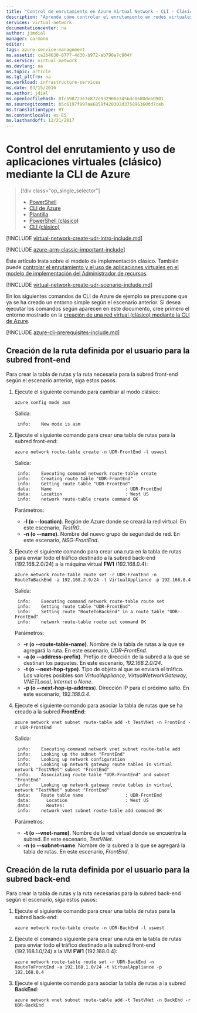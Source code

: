 ```yaml
---
title: "Control de enrutamiento en Azure Virtual Network - CLI - Clásico | Microsoft Docs"
description: "Aprenda cómo controlar el enrutamiento en redes virtuales mediante la CLI de Azure en el modelo de implementación clásico"
services: virtual-network
documentationcenter: na
author: jimdial
manager: carmonm
editor: 
tags: azure-service-management
ms.assetid: ca2b4638-8777-4d30-b972-eb790a7c804f
ms.service: virtual-network
ms.devlang: na
ms.topic: article
ms.tgt_pltfrm: na
ms.workload: infrastructure-services
ms.date: 03/15/2016
ms.author: jdial
ms.openlocfilehash: 8fcb98723e7e872c932908e3456dc8680deb0901
ms.sourcegitcommit: b5c6197f997aa6858f420302d375896360dd7ceb
ms.translationtype: HT
ms.contentlocale: es-ES
ms.lasthandoff: 12/21/2017
---
```

# <a name="control-routing-and-use-virtual-appliances-classic-using-the-azure-cli"></a>Control del enrutamiento y uso de aplicaciones virtuales (clásico) mediante la CLI de Azure

> [!div class="op_single_selector"]
> * [PowerShell](virtual-network-create-udr-arm-ps.md)
> * [CLI de Azure](virtual-network-create-udr-arm-cli.md)
> * [Plantilla](virtual-network-create-udr-arm-template.md)
> * [PowerShell (clásico)](virtual-network-create-udr-classic-ps.md)
> * [CLI (clásico)](virtual-network-create-udr-classic-cli.md)

[!INCLUDE [virtual-network-create-udr-intro-include.md](../../includes/virtual-network-create-udr-intro-include.md)]

[!INCLUDE [azure-arm-classic-important-include](../../includes/azure-arm-classic-important-include.md)]

Este artículo trata sobre el modelo de implementación clásico. También puede [controlar el enrutamiento y el uso de aplicaciones virtuales en el modelo de implementación del Administrador de recursos](virtual-network-create-udr-arm-cli.md).

[!INCLUDE [virtual-network-create-udr-scenario-include.md](../../includes/virtual-network-create-udr-scenario-include.md)]

En los siguientes comandos de CLI de Azure de ejemplo se presupone que ya se ha creado un entorno simple según el escenario anterior. Si desea ejecutar los comandos según aparecen en este documento, cree primero el entorno mostrado en la [creación de una red virtual (clásico) mediante la CLI de Azure](virtual-networks-create-vnet-classic-cli.md).

[!INCLUDE [azure-cli-prerequisites-include.md](../../includes/azure-cli-prerequisites-include.md)]

## <a name="create-the-udr-for-the-front-end-subnet"></a>Creación de la ruta definida por el usuario para la subred front-end
Para crear la tabla de rutas y la ruta necesaria para la subred front-end según el escenario anterior, siga estos pasos.

1. Ejecute el siguiente comando para cambiar al modo clásico:

    ```azurecli
    azure config mode asm
    ```

    Salida:

        info:    New mode is asm

2. Ejecute el siguiente comando para crear una tabla de rutas para la subred front-end:

    ```azurecli
    azure network route-table create -n UDR-FrontEnd -l uswest
    ```
   
    Salida:
   
        info:    Executing command network route-table create
        info:    Creating route table "UDR-FrontEnd"
        info:    Getting route table "UDR-FrontEnd"
        data:    Name                            : UDR-FrontEnd
        data:    Location                        : West US
        info:    network route-table create command OK
   
    Parámetros:
   
   * **-l (o --location)**. Región de Azure donde se creará la red virtual. En este escenario, *TestRG*.
   * **-n (o --name)**. Nombre del nuevo grupo de seguridad de red. En este escenario, *NSG-FrontEnd*.
3. Ejecute el siguiente comando para crear una ruta en la tabla de rutas para enviar todo el tráfico destinado a la subred back-end (192.168.2.0/24) a la máquina virtual **FW1** (192.168.0.4):

    ```azurecli
    azure network route-table route set -r UDR-FrontEnd -n RouteToBackEnd -a 192.168.2.0/24 -t VirtualAppliance -p 192.168.0.4
    ```

    Salida:
   
        info:    Executing command network route-table route set
        info:    Getting route table "UDR-FrontEnd"
        info:    Setting route "RouteToBackEnd" in a route table "UDR-FrontEnd"
        info:    network route-table route set command OK
   
    Parámetros:
   
   * **-r (o --route-table-name)**. Nombre de la tabla de rutas a la que se agregará la ruta. En este escenario, *UDR-FrontEnd*.
   * **-a (o --address-prefix)**. Prefijo de dirección de la subred a la que se destinan los paquetes. En este escenario, *192.168.2.0/24*.
   * **-t (o --next-hop-type)**. Tipo de objeto al que se enviará el tráfico. Los valores posibles son *VirtualAppliance*, *VirtualNetworkGateway*, *VNETLocal*, *Internet* o *None*.
   * **-p (o --next-hop-ip-address**). Dirección IP para el próximo salto. En este escenario, *192.168.0.4*.
4. Ejecute el siguiente comando para asociar la tabla de rutas que se ha creado a la subred **FrontEnd**:

    ```azurecli
    azure network vnet subnet route-table add -t TestVNet -n FrontEnd -r UDR-FrontEnd
    ```
   
    Salida:
   
        info:    Executing command network vnet subnet route-table add
        info:    Looking up the subnet "FrontEnd"
        info:    Looking up network configuration
        info:    Looking up network gateway route tables in virtual network "TestVNet" subnet "FrontEnd"
        info:    Associating route table "UDR-FrontEnd" and subnet "FrontEnd"
        info:    Looking up network gateway route tables in virtual network "TestVNet" subnet "FrontEnd"
        data:    Route table name                : UDR-FrontEnd
        data:      Location                      : West US
        data:      Routes:
        info:    network vnet subnet route-table add command OK    
   
    Parámetros:
   
   * **-t (o --vnet-name)**. Nombre de la red virtual donde se encuentra la subred. En este escenario, *TestVNet*.
   * **-n (o --subnet-name**. Nombre de la subred a la que se agregará la tabla de rutas. En este escenario, *FrontEnd*.

## <a name="create-the-udr-for-the-back-end-subnet"></a>Creación de la ruta definida por el usuario para la subred back-end
Para crear la tabla de rutas y la ruta necesarias para la subred back-end según el escenario, siga estos pasos:

1. Ejecute el siguiente comando para crear una tabla de rutas para la subred back-end:

    ```azurecli
    azure network route-table create -n UDR-BackEnd -l uswest
    ```

2. Ejecute el comando siguiente para crear una ruta en la tabla de rutas para enviar todo el tráfico destinado a la subred front-end (192.168.1.0/24) a la VM **FW1** (192.168.0.4):

    ```azurecli
    azure network route-table route set -r UDR-BackEnd -n RouteToFrontEnd -a 192.168.1.0/24 -t VirtualAppliance -p 192.168.0.4
    ```

3. Ejecute el siguiente comando para asociar la tabla de rutas a la subred **BackEnd**:

    ```azurecli
    azure network vnet subnet route-table add -t TestVNet -n BackEnd -r UDR-BackEnd
    ```

